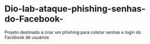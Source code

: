 # Dio-lab-ataque-phishing-senhas-do-Facebook-
Projeto destinado a criar um phishing para coletar senhas e login do Facebook de usuários
